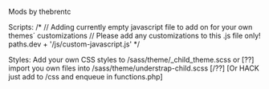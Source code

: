Mods by thebrentc

Scripts:
/* 
// Adding currently empty javascript file to add on for your own themes´ customizations
        // Please add any customizations to this .js file only!
        paths.dev + '/js/custom-javascript.js'
*/

Styles:
Add your own CSS styles to /sass/theme/_child_theme.scss or [??] import you own files into /sass/theme/understrap-child.scss [/??]
[Or HACK just add to /css and enqueue in functions.php] 
